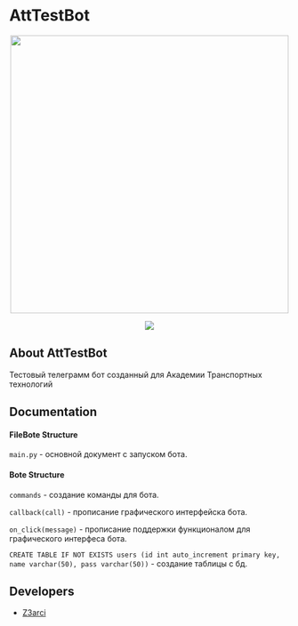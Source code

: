 # AttTestBot
<p align="center">
      <img src="https://i.ibb.co/wWpfz1c/Frame-34.png" width="500">
</p>

<p align="center">
   <img src="https://img.shields.io/badge/Pycharm-2024.1.2-brightgreen">
</p>

## About AttTestBot

Тестовый телеграмм бот созданный для Академии Транспортных технологий

## Documentation

#### FileBote Structure

`main.py` - основной документ с запуском бота.

#### Bote Structure

`commands` - создание команды для бота.

`callback(call)` - прописание графического интерфейска бота.

`on_click(message)` - прописание поддержки функционалом для графического интерфеса бота.

`CREATE TABLE IF NOT EXISTS users (id int auto_increment primary key, name varchar(50), pass varchar(50))` - создание таблицы с бд.

## Developers

- [Z3arci](https://github.com/Z3arci)
